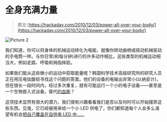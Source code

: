 # 全身充满力量

> 原文:[https://hackaday.com/2010/12/03/power-all-over-your-body/](https://hackaday.com/2010/12/03/power-all-over-your-body/)

![](../Images/55d2584575e8eaf1aaee7e9189696f59.png "Picture 2")

我们知道，你可以将身体的机械运动转化为电能，就像你转动曲柄或摇动机械驱动的手电筒一样。与你日常(和每分钟)进行的许多动作相比，这些类型的机械运动相当大，例如走路、呼吸和拇指摔跤。

如果我们能从这些微小的运动中获取能量呢？韩国科学技术高级研究所的研究人员正在用压电钛酸钡寻找这个问题的答案。他们的设备的电输出非常小(以纳安计)，但在很长一段时间内，经过多次重复，就有可能运行一个小的电子设备——甚至是一个生物嵌入式设备。替代[的血能](http://www.physorg.com/news122819670.html)？

这项技术显然有很大的潜力，我们很有兴趣看看我们是否以及何时可以开始摆弄这些东西。见鬼，它已经被用来给一个小 LED 供电了，你们都知道每个人会多么渴望有机会[把自己覆盖在自供电 LED 中……](http://hackaday.com/2010/09/30/dazzling-coat-sure-to-be-in-demand-with-pimps-everywhere/)